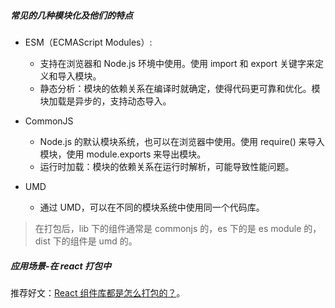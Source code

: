 ##### 常见的几种模块化及他们的特点

-   ESM（ECMAScript Modules）:
    -   支持在浏览器和 Node.js 环境中使用。使用 import 和 export 关键字来定义和导入模块。
    -   静态分析：模块的依赖关系在编译时就确定，使得代码更可靠和优化。模块加载是异步的，支持动态导入。
-   CommonJS
    -   Node.js 的默认模块系统，也可以在浏览器中使用。使用 require() 来导入模块，使用 module.exports 来导出模块。
    -   运行时加载：模块的依赖关系在运行时解析，可能导致性能问题。
-   UMD

    -   通过 UMD，可以在不同的模块系统中使用同一个代码库。

> 在打包后，lib 下的组件通常是 commonjs 的，es 下的是 es module 的，dist 下的组件是 umd 的。

##### 应用场景-在 react 打包中

推荐好文：[React 组件库都是怎么打包的？](https://mp.weixin.qq.com/s/hACjf-QUTC6TRRUs6g3znQ)。
